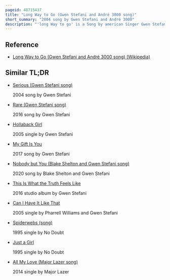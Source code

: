 ```yaml
---
pageid: 48715437
title: "Long Way to Go (Gwen Stefani and André 3000 song)"
short_summary: "2004 song by Gwen Stefani and André 3000"
description: "'long Way to go' is a Song by american Singer Gwen Stefani and American Rapper André 3000. The Song appears as the final Track on Stefani's Debut Studio Album Love. Angel. Music. Baby. It was released on November 23, 2004, along with the Rest of Love. Angel. Music. Baby. By Interscope Records. The Track was written by both Stefani and 3000, while 3000 was the sole Producer of the Track. Despite being scrapped from André 3000's Outkast Studio Album, the Love Below, Stefani and 3000 finalized a reworked Version of the Song to be included on the former's Album. The Song prominently includes a Sample by Martin Luther King Jr. 's 1963 'i have a Dream' Speech in its Closing Outro. King is credited with the Lyrics of the Song. Musically, 'long Way to go' is influenced by electronic Music and alternative Hip Hop, with partial Influence from both Dance Music and Soul Music."
---
```


## Reference

- [Long Way to Go (Gwen Stefani and André 3000 song) (Wikipedia)](https://en.wikipedia.org/?curid=48715437)

## Similar TL;DR

- [Serious (Gwen Stefani song)](/tldr/en/serious-gwen-stefani-song)

  2004 song by Gwen Stefani

- [Rare (Gwen Stefani song)](/tldr/en/rare-gwen-stefani-song)

  2016 song by Gwen Stefani

- [Hollaback Girl](/tldr/en/hollaback-girl)

  2005 single by Gwen Stefani

- [My Gift Is You](/tldr/en/my-gift-is-you)

  2017 song by Gwen Stefani

- [Nobody but You (Blake Shelton and Gwen Stefani song)](/tldr/en/nobody-but-you-blake-shelton-and-gwen-stefani-song)

  2020 song by Blake Shelton and Gwen Stefani

- [This Is What the Truth Feels Like](/tldr/en/this-is-what-the-truth-feels-like)

  2016 studio album by Gwen Stefani

- [Can I Have It Like That](/tldr/en/can-i-have-it-like-that)

  2005 single by Pharrell Williams and Gwen Stefani

- [Spiderwebs (song)](/tldr/en/spiderwebs-song)

  1995 single by No Doubt

- [Just a Girl](/tldr/en/just-a-girl)

  1995 single by No Doubt

- [All My Love (Major Lazer song)](/tldr/en/all-my-love-major-lazer-song)

  2014 single by Major Lazer
